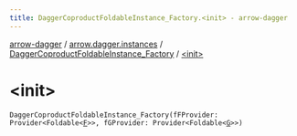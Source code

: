 ```yaml
---
title: DaggerCoproductFoldableInstance_Factory.<init> - arrow-dagger
---
```


[arrow-dagger](../../index.html) / [arrow.dagger.instances](../index.html) / [DaggerCoproductFoldableInstance_Factory](index.html) / [&lt;init&gt;](./-init-.html)

# &lt;init&gt;

`DaggerCoproductFoldableInstance_Factory(fFProvider: Provider<Foldable<`[`F`](index.html#F)`>>, fGProvider: Provider<Foldable<`[`G`](index.html#G)`>>)`